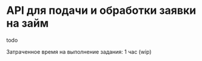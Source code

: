 # API для подачи и обработки заявки на займ

todo

Затраченное время на выполнение задания: 1 час (wip)
